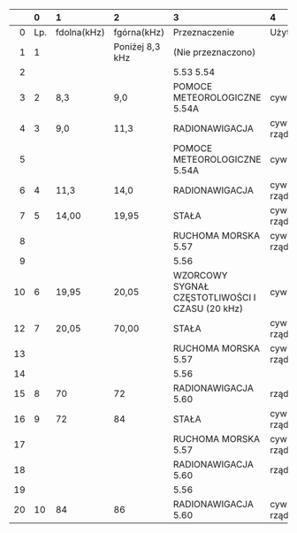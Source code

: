 |     | 0   | 1           | 2               | 3                                               | 4               |
| --: | :-- | :---------- | :-------------- | :---------------------------------------------- | :-------------- |
|   0 | Lp. | fdolna(kHz) | fgórna(kHz)     | Przeznaczenie                                   | Użytkowanie     |
|   1 | 1   |             | Poniżej 8,3 kHz | (Nie przeznaczono)                              |                 |
|   2 |     |             |                 | 5.53 5.54                                       |                 |
|   3 | 2   | 8,3         | 9,0             | POMOCE METEOROLOGICZNE 5.54A                    | cywilne         |
|   4 | 3   | 9,0         | 11,3            | RADIONAWIGACJA                                  | cywilno-rządowe |
|   5 |     |             |                 | POMOCE METEOROLOGICZNE 5.54A                    | cywilne         |
|   6 | 4   | 11,3        | 14,0            | RADIONAWIGACJA                                  | cywilno-rządowe |
|   7 | 5   | 14,00       | 19,95           | STAŁA                                           | cywilno-rządowe |
|   8 |     |             |                 | RUCHOMA MORSKA 5.57                             | cywilno-rządowe |
|   9 |     |             |                 | 5.56                                            |                 |
|  10 | 6   | 19,95       | 20,05           | WZORCOWY SYGNAŁ CZĘSTOTLIWOŚCI I CZASU (20 kHz) | cywilne         |
|  12 | 7   | 20,05       | 70,00           | STAŁA                                           | cywilno-rządowe |
|  13 |     |             |                 | RUCHOMA MORSKA 5.57                             | cywilno-rządowe |
|  14 |     |             |                 | 5.56                                            |                 |
|  15 | 8   | 70          | 72              | RADIONAWIGACJA 5.60                             | rządowe         |
|  16 | 9   | 72          | 84              | STAŁA                                           | cywilno-rządowe |
|  17 |     |             |                 | RUCHOMA MORSKA 5.57                             | cywilno-rządowe |
|  18 |     |             |                 | RADIONAWIGACJA 5.60                             | rządowe         |
|  19 |     |             |                 | 5.56                                            |                 |
|  20 | 10  | 84          | 86              | RADIONAWIGACJA 5.60                             | cywilno-rządowe |
